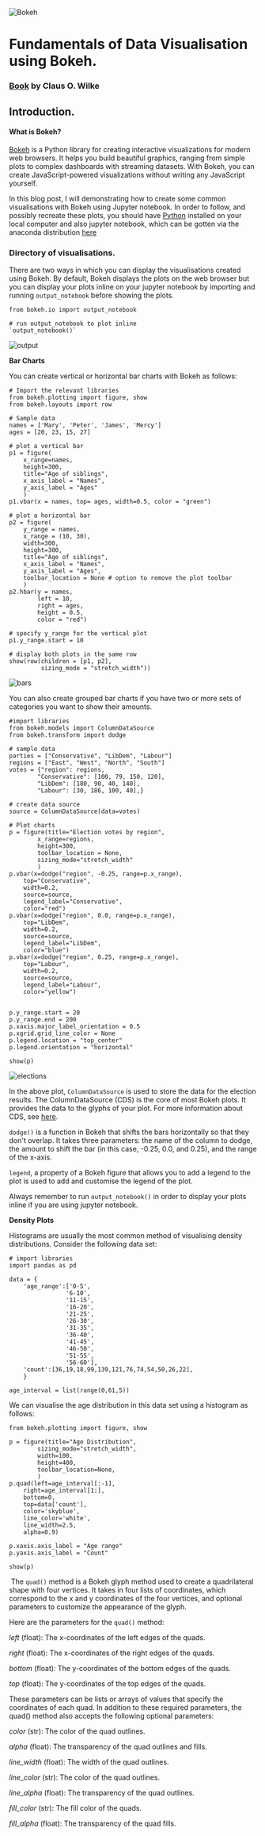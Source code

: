 ![Bokeh](bokeh.png)

# Fundamentals of Data Visualisation using Bokeh.

### [Book](https://clauswilke.com/dataviz/index.html) by Claus O. Wilke

## Introduction.

#### What is Bokeh?

[Bokeh](https://docs.bokeh.org/en/latest/index.html) is a Python library for creating interactive visualizations for modern web browsers. It helps you build beautiful graphics, ranging from simple plots to complex dashboards with streaming datasets. With Bokeh, you can create JavaScript-powered visualizations without writing any JavaScript yourself.

In this blog post, I will demonstrating how to create some common visualisations with Bokeh using Jupyter notebook. In order to follow, and possibly recreate these plots, you should have [Python](https://www.python.org) installed on your local computer and also jupyter notebook, which can be gotten via the anaconda distribution [here](https://www.anaconda.org)

### Directory of visualisations.

There are two ways in which you can display the visualisations created using Bokeh. By default, Bokeh displays the plots on the web browser but you can display your plots inline on your jupyter notebook by importing and running `output_notebook` before showing the plots.


    from bokeh.io import output_notebook
    
    # run output_notebook to plot inline
    `output_notebook()`

![output](bokeh_loaded.png)
    
 **Bar Charts**

You can create vertical or horizontal bar charts with Bokeh as follows:


    # Import the relevant libraries
    from bokeh.plotting import figure, show
    from bokeh.layouts import row

    # Sample data
    names = ['Mary', 'Peter', 'James', 'Mercy']
    ages = [20, 23, 15, 27]
    
    # plot a vertical bar
    p1 = figure(
        x_range=names,
        height=300,
        title="Age of siblings",
        x_axis_label = "Names",
        y_axis_label = "Ages"
        )
    p1.vbar(x = names, top= ages, width=0.5, color = "green")

    # plot a horizontal bar
    p2 = figure(
        y_range = names,
        x_range = (10, 30),
        width=300,
        height=300,
        title="Age of siblings",
        x_axis_label = "Names",
        y_axis_label = "Ages",
        toolbar_location = None # option to remove the plot toolbar
        )
    p2.hbar(y = names,
            left = 10,
            right = ages,
            height = 0.5,
            color = "red")

    # specify y_range for the vertical plot
    p1.y_range.start = 10

    # display both plots in the same row
    show(row(children = [p1, p2], 
             sizing_mode = "stretch_width"))


![bars](bar.png "Horizontal and vertical bars.")

You can also create grouped bar charts if you have two or more sets of categories you want to show their amounts.

    #import libraries
    from bokeh.models import ColumnDataSource
    from bokeh.transform import dodge

    # sample data
    parties = ["Conservative", "LibDem", "Labour"]
    regions = ["East", "West", "North", "South"]
    votes = {"region": regions,
            "Conservative": [100, 79, 150, 120],
            "LibDem": [180, 90, 40, 140],
            "Labour": [30, 186, 100, 40],}

    # create data source
    source = ColumnDataSource(data=votes)

    # Plot charts
    p = figure(title="Election votes by region",
            x_range=regions,
            height=300,
            toolbar_location = None,
            sizing_mode="stretch_width"
            )
    p.vbar(x=dodge("region", -0.25, range=p.x_range),
        top="Conservative",
        width=0.2,
        source=source,
        legend_label="Conservative",
        color="red")
    p.vbar(x=dodge("region", 0.0, range=p.x_range),
        top="LibDem",
        width=0.2,
        source=source,
        legend_label="LibDem",
        color="blue")
    p.vbar(x=dodge("region", 0.25, range=p.x_range),
        top="Labour",
        width=0.2,
        source=source,
        legend_label="Labour",
        color="yellow")


    p.y_range.start = 20
    p.y_range.end = 200
    p.xaxis.major_label_orientation = 0.5
    p.xgrid.grid_line_color = None
    p.legend.location = "top_center"
    p.legend.orientation = "horizontal"

    show(p)


![elections](election_bar_plot.png "Grouped bar chart")


In the above plot, `ColumnDataSource` is used to store the data for the election results. The ColumnDataSource (CDS) is the core of most Bokeh plots. It provides the data to the glyphs of your plot. For more information about CDS, see [here](https://docs.bokeh.org/en/latest/docs/user_guide/basic/data.html#ug-basic-data-cds).


`dodge()` is a function in Bokeh that shifts the bars horizontally so that they don't overlap. It takes three parameters: the name of the column to dodge, the amount to shift the bar (in this case, -0.25, 0.0, and 0.25), and the range of the x-axis.


`legend`, a  property of a Bokeh figure that allows you to add a legend to the plot is used to add and customise the legend of the plot.

Always remember to run `output_notebook()` in order to display your plots inline if you are using jupyter notebook.

**Density Plots**

Histograms are usually the most common method of visualising density distributions. Consider the following data set:

    # import libraries
    import pandas as pd
    ​
    data = {
        'age_range':['0-5',
                    '6-10',
                    '11-15',
                    '16-20',
                    '21-25',
                    '26-30',
                    '31-35',
                    '36-40',
                    '41-45',
                    '46-50',
                    '51-55',
                    '56-60'],
        'count':[36,19,18,99,139,121,76,74,54,50,26,22],
        }
    ​
    age_interval = list(range(0,61,5))

We can visualise the age distribution in this data set using a histogram as follows:

    from bokeh.plotting import figure, show

    p = figure(title="Age Distribution",
            sizing_mode="stretch_width",
            width=100,
            height=400,
            toolbar_location=None,
            )
    p.quad(left=age_interval[:-1],
        right=age_interval[1:],
        bottom=0,
        top=data['count'],
        color='skyblue',
        line_color='white',
        line_width=2.5,
        alpha=0.9)

    p.xaxis.axis_label = "Age range"
    p.yaxis.axis_label = "Count"

    show(p)

​
The `quad()` method is a Bokeh glyph method used to create a quadrilateral shape with four vertices. It takes in four lists of coordinates, which correspond to the x and y coordinates of the four vertices, and optional parameters to customize the appearance of the glyph.

Here are the parameters for the `quad()` method:

*left* (float): The x-coordinates of the left edges of the quads.

*right* (float): The x-coordinates of the right edges of the quads.

*bottom* (float): The y-coordinates of the bottom edges of the quads.

*top* (float): The y-coordinates of the top edges of the quads.

These parameters can be lists or arrays of values that specify the coordinates of each quad. In addition to these required parameters, the quad() method also accepts the following optional parameters:

*color* (str): The color of the quad outlines.

*alpha* (float): The transparency of the quad outlines and fills.

*line_width* (float): The width of the quad outlines.

*line_color* (str): The color of the quad outlines.

*line_alpha* (float): The transparency of the quad outlines.

*fill_color* (str): The fill color of the quads.

*fill_alpha* (float): The transparency of the quad fills.

​